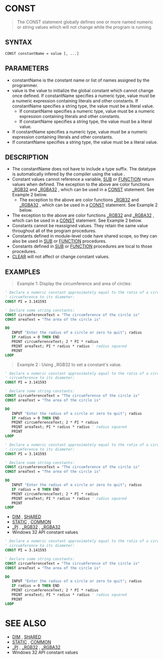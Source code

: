 # CONST
> The CONST statement globally defines one or more named numeric or string values which will not change while the program is running.

## SYNTAX
`CONST constantName = value [, ...]`

## PARAMETERS
* constantName is the constant name or list of names assigned by the programmer.
* value is the value to initialize the global constant which cannot change once defined. If constantName specifies a numeric type, value must be a numeric expression containing literals and other constants. If constantName specifies a string type, the value must be a literal value.
	* If constantName specifies a numeric type, value must be a numeric expression containing literals and other constants.
	* If constantName specifies a string type, the value must be a literal value.
* If constantName specifies a numeric type, value must be a numeric expression containing literals and other constants.
* If constantName specifies a string type, the value must be a literal value.


## DESCRIPTION
* The constantName does not have to include a type suffix. The datatype is automatically infered by the compiler using the value .
* Constant values cannot reference a variable, [SUB](SUB.md) or [FUNCTION](FUNCTION.md) return values when defined. The exception to the above are color functions [_RGB32](_RGB32.md) and [_RGBA32](_RGBA32.md) , which can be used in a [CONST](CONST.md) statement. See Example 2 below.
	* The exception to the above are color functions [_RGB32](_RGB32.md) and [_RGBA32](_RGBA32.md) , which can be used in a [CONST](CONST.md) statement. See Example 2 below.
* The exception to the above are color functions [_RGB32](_RGB32.md) and [_RGBA32](_RGBA32.md) , which can be used in a [CONST](CONST.md) statement. See Example 2 below.
* Constants cannot be reassigned values. They retain the same value throughout all of the program procedures.
* Constants defined in module-level code have shared scope, so they can also be used in [SUB](SUB.md) or [FUNCTION](FUNCTION.md) procedures.
* Constants defined in [SUB](SUB.md) or [FUNCTION](FUNCTION.md) procedures are local to those procedures.
* [CLEAR](CLEAR.md) will not affect or change constant values.


## EXAMPLES
> Example 1: Display the circumference and area of circles:

```vb
' Declare a numeric constant approximately equal to the ratio of a circle's
' circumference to its diameter:
CONST PI = 3.141593

' Declare some string constants:
CONST circumferenceText = "The circumference of the circle is"
CONST areaText = "The area of the circle is"

DO
   INPUT "Enter the radius of a circle or zero to quit"; radius
   IF radius = 0 THEN END
   PRINT circumferenceText; 2 * PI * radius
   PRINT areaText; PI * radius * radius ' radius squared
   PRINT
LOOP
```

> Example 2 : Using _RGB32 to set a constant's value.

```vb
' Declare a numeric constant approximately equal to the ratio of a circle's
' circumference to its diameter:
CONST PI = 3.141593

' Declare some string constants:
CONST circumferenceText = "The circumference of the circle is"
CONST areaText = "The area of the circle is"

DO
   INPUT "Enter the radius of a circle or zero to quit"; radius
   IF radius = 0 THEN END
   PRINT circumferenceText; 2 * PI * radius
   PRINT areaText; PI * radius * radius ' radius squared
   PRINT
LOOP
```


```vb
' Declare a numeric constant approximately equal to the ratio of a circle's
' circumference to its diameter:
CONST PI = 3.141593

' Declare some string constants:
CONST circumferenceText = "The circumference of the circle is"
CONST areaText = "The area of the circle is"

DO
   INPUT "Enter the radius of a circle or zero to quit"; radius
   IF radius = 0 THEN END
   PRINT circumferenceText; 2 * PI * radius
   PRINT areaText; PI * radius * radius ' radius squared
   PRINT
LOOP
```

* [DIM](DIM.md) , [SHARED](SHARED.md)
* [STATIC](STATIC.md) , [COMMON](COMMON.md)
* [_PI](_PI.md) , [_RGB32](_RGB32.md) , [_RGBA32](_RGBA32.md)
* Windows 32 API constant values

```vb
' Declare a numeric constant approximately equal to the ratio of a circle's
' circumference to its diameter:
CONST PI = 3.141593

' Declare some string constants:
CONST circumferenceText = "The circumference of the circle is"
CONST areaText = "The area of the circle is"

DO
   INPUT "Enter the radius of a circle or zero to quit"; radius
   IF radius = 0 THEN END
   PRINT circumferenceText; 2 * PI * radius
   PRINT areaText; PI * radius * radius ' radius squared
   PRINT
LOOP
```



# SEE ALSO
* [DIM](DIM.md) , [SHARED](SHARED.md)
* [STATIC](STATIC.md) , [COMMON](COMMON.md)
* [_PI](_PI.md) , [_RGB32](_RGB32.md) , [_RGBA32](_RGBA32.md)
* Windows 32 API constant values

